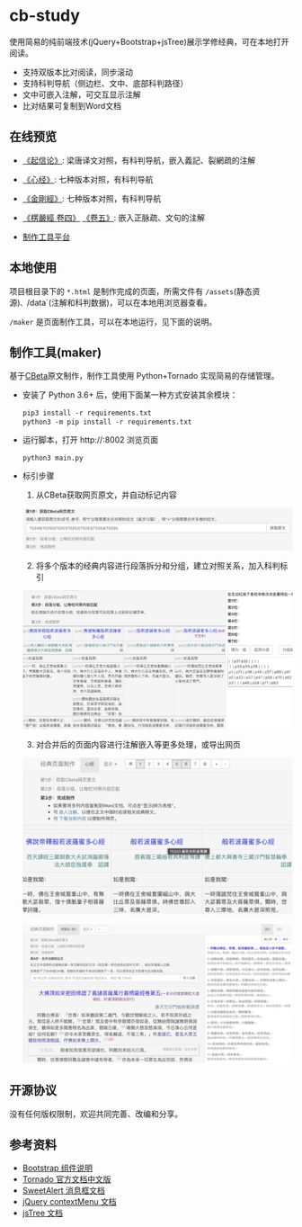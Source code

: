 # cb-study

使用简易的纯前端技术(jQuery+Bootstrap+jsTree)展示学修经典，可在本地打开阅读。
- 支持双版本比对阅读，同步滚动
- 支持科判导航（侧边栏、文中、底部科判路径）
- 文中可嵌入注解，可交互显示注解
- 比对结果可复制到Word文档

## 在线预览
- [《起信论》](http://ggbstudy.top/cb/T1666.html): 梁唐译文对照，有科判导航，嵌入義記、裂網疏的注解
- [《心经》](http://ggbstudy.top/cb/T0251.html): 七种版本对照，有科判导航
- [《金剛經》](http://ggbstudy.top/cb/T0235.html): 七种版本对照，有科判导航
- [《楞嚴經 卷四》](http://ggbstudy.top/cb/T0945_4.html) [《卷五》](http://ggbstudy.top/cb/T0945_5.html): 嵌入正脉疏、文句的注解

- [制作工具平台](https://aiggb.cn/cb)

## 本地使用

项目根目录下的 `*.html` 是制作完成的页面，所需文件有 `/assets`(静态资源)`、`/data`(注解和科判数据)，可以在本地用浏览器查看。

`/maker` 是页面制作工具，可以在本地运行，见下面的说明。

## 制作工具(maker)

基于[CBeta](https://cbetaonline.cn)原文制作，制作工具使用 Python+Tornado 实现简易的存储管理。

- 安装了 Python 3.6+ 后，使用下面某一种方式安装其余模块：
  ```shell
  pip3 install -r requirements.txt
  python3 -m pip install -r requirements.txt
  ```

- 运行脚本，打开 http://<ip>:8002 浏览页面
  ```shell
  python3 main.py
  ```

- 标引步骤

  1. 从CBeta获取网页原文，并自动标记内容
  
  ![step1](doc/step1.jpg)

  2. 将多个版本的经典内容进行段落拆分和分组，建立对照关系，加入科判标引
  
  ![step2](doc/step2.jpg)

  3. 对合并后的页面内容进行注解嵌入等更多处理，或导出网页
  
  ![step3](doc/step3.jpg)

  ![step4](doc/step4.jpg)

## 开源协议

没有任何版权限制，欢迎共同完善、改编和分享。

## 参考资料

- [Bootstrap 组件说明](https://v3.bootcss.com/components/)
- [Tornado 官方文档中文版](https://tornado-zh.readthedocs.io/zh/latest/)
- [SweetAlert 消息框文档](https://sweetalert.js.org)
- [jQuery contextMenu 文档](https://swisnl.github.io/jQuery-contextMenu/docs.html)
- [jsTree 文档](https://www.jstree.com/api/)
